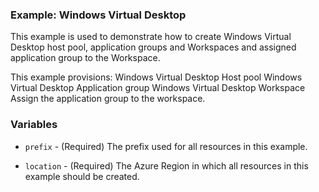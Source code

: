 ### Example: Windows Virtual Desktop

This example is used to demonstrate how to create Windows Virtual Desktop host pool, application groups and Workspaces and assigned application group to the Workspace.

This example provisions:
Windows Virtual Desktop Host pool
Windows Virtual Desktop Application group
Windows Virtual Desktop Workspace
Assign the application group to the workspace.

### Variables

* `prefix` - (Required) The prefix used for all resources in this example.

* `location` - (Required) The Azure Region in which all resources in this example should be created.
